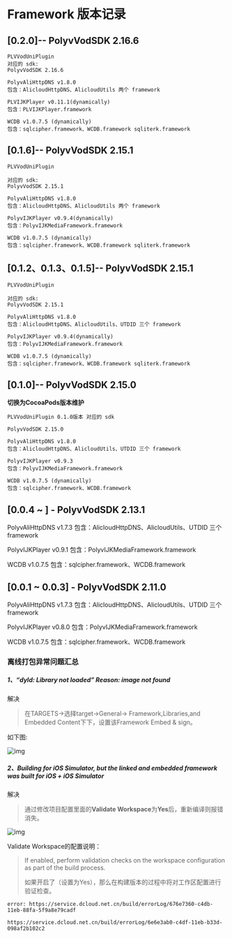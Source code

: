 # Framework 版本记录

## [0.2.0]-- PolyvVodSDK 2.16.6

```
PLVVodUniPlugin  
对应的 sdk: 
PolyvVodSDK 2.16.6

PolyvAliHttpDNS v1.8.0
包含：AlicloudHttpDNS、AlicloudUtils 两个 framework

PLVIJKPlayer v0.11.1(dynamically)
包含：PLVIJKPlayer.framework

WCDB v1.0.7.5 (dynamically)
包含：sqlcipher.framework、WCDB.framework sqliterk.framework
```

## 

## [0.1.6]-- PolyvVodSDK 2.15.1

```
PLVVodUniPlugin  

对应的 sdk: 
PolyvVodSDK 2.15.1

PolyvAliHttpDNS v1.8.0
包含：AlicloudHttpDNS、AlicloudUtils 两个 framework

PolyvIJKPlayer v0.9.4(dynamically)
包含：PolyvIJKMediaFramework.framework

WCDB v1.0.7.5 (dynamically)
包含：sqlcipher.framework、WCDB.framework sqliterk.framework
```

## [0.1.2、0.1.3、0.1.5]-- PolyvVodSDK 2.15.1

```
PLVVodUniPlugin  

对应的 sdk: 
PolyvVodSDK 2.15.1

PolyvAliHttpDNS v1.8.0
包含：AlicloudHttpDNS、AlicloudUtils、UTDID 三个 framework

PolyvIJKPlayer v0.9.4(dynamically)
包含：PolyvIJKMediaFramework.framework

WCDB v1.0.7.5 (dynamically)
包含：sqlcipher.framework、WCDB.framework sqliterk.framework
```

##   [0.1.0]-- PolyvVodSDK 2.15.0

**切换为CocoaPods版本维护** 

```
PLVVodUniPlugin 0.1.0版本 对应的 sdk

PolyvVodSDK 2.15.0

PolyvAliHttpDNS v1.8.0
包含：AlicloudHttpDNS、AlicloudUtils、UTDID 三个 framework

PolyvIJKPlayer v0.9.3
包含：PolyvIJKMediaFramework.framework

WCDB v1.0.7.5 (dynamically)
包含：sqlcipher.framework、WCDB.framework 
```



## [0.0.4 ~ ] - PolyvVodSDK 2.13.1

PolyvAliHttpDNS v1.7.3
包含：AlicloudHttpDNS、AlicloudUtils、UTDID 三个 framework

PolyvIJKPlayer v0.9.1
包含：PolyvIJKMediaFramework.framework

WCDB v1.0.7.5
包含：sqlcipher.framework、WCDB.framework 



## [0.0.1 ~ 0.0.3] - PolyvVodSDK 2.11.0

PolyvAliHttpDNS v1.7.3
包含：AlicloudHttpDNS、AlicloudUtils、UTDID 三个 framework

PolyvIJKPlayer v0.8.0
包含：PolyvIJKMediaFramework.framework

WCDB v1.0.7.5
包含：sqlcipher.framework、WCDB.framework 



### 离线打包异常问题汇总

##### 1、“dyld: Library not loaded” Reason: image not found

 解决

> 在TARGETS->选择target->General-> Framework,Libraries,and Embedded Content下下，设置该Framework  Embed & sign。

如下图:

![img](/Users/Sakya/Desktop/Company/开发文档/Source/webp.png)

##### 2、Building for iOS Simulator, but the linked and embedded framework was built for iOS + iOS Simulator

解决

> 通过修改项目配置里面的**Validate Workspace**为**Yes**后，重新编译则报错消失。

![img](/Users/Sakya/Desktop/Company/开发文档/Source/watermark,type_ZmFuZ3poZW5naGVpdGk,shadow_10,text_aHR0cHM6Ly9ibG9nLmNzZG4ubmV0L2d1b3lvbmdtaW5nOTI1,size_16,color_FFFFFF,t_70.png)

Validate Workspace的配置说明：

> If enabled, perform validation checks on the workspace configuration as part of the build process. 
>
> 如果开启了（设置为Yes），那么在构建版本的过程中将对工作区配置进行验证检查。





```
error: https://service.dcloud.net.cn/build/errorLog/676e7360-c4db-11eb-88fa-5f9a8e79cadf

https://service.dcloud.net.cn/build/errorLog/6e6e3ab0-c4df-11eb-b33d-098af2b102c2
```

